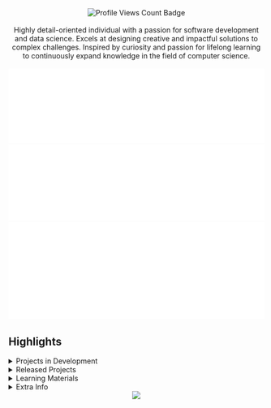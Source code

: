 <div align="center"><img src="https://komarev.com/ghpvc/?username=ClaireChilders&amp;style=for-the-badge" alt="Profile Views Count Badge"><br><br>Highly detail-oriented individual with a passion for software development and data science. Excels at designing creative and impactful solutions to complex challenges. Inspired by curiosity and passion for lifelong learning to continuously expand knowledge in the field of computer science.<br><br><img src="content/metrics.basic.svg" alt="Basic profile metrics"> <img src="content/metrics.followup.svg" alt="Followup profile metrics"> <img src="content/metrics.languages.svg" alt="Languages profile metrics"></div>

  

Highlights
----------

<details><summary>Projects in Development</summary><br>Here are some of the projects I'm currently working on:<br><br><ul><li><a href="https://github.com/CLDC-OU/HandshakeReports" target="_blank" rel="noopener noreferrer">CLDC-OU/HandshakeReports</a>: A script that combines data collected through Handshake (https://joinhandshake.com) to generate a variable number of reports that give insight for Career Services staff members.<ul><li>📄 Language: <b>Python</b></li><li>🗃️ Open Issues: <b>13</b></li><li>📅 Last updated: <b>March 8, 2024</b></li><li>🏷️ Current Release: <a href="https://github.com/CLDC-OU/HandshakeReports/releases/tag/0.2.1" target="_blank" rel="noopener noreferrer">v0.2.1</a> (Published: <b>February 9, 2024</b>)</li></ul></li><li><a href="https://github.com/CLDC-OU/MassHandshakeMessager" target="_blank" rel="noopener noreferrer">CLDC-OU/MassHandshakeMessager</a>: Automate Career Services sending mass messages to students on Handshake (https://joinhandshake.com/)<ul><li>📄 Language: <b>Python</b></li><li>🗃️ Open Issues: <b>0</b></li><li>📅 Last updated: <b>February 9, 2024</b></li><li>🏷️ Current Release (pre-release): <a href="https://github.com/CLDC-OU/MassHandshakeMessager/releases/tag/0.1.0" target="_blank" rel="noopener noreferrer">v0.1.0</a> (Published: <b>January 19, 2024</b>)</li></ul></li></ul></details><details><summary>Released Projects</summary><br>Here are some of the completed projects I've released:<br><br><ul><li><a href="https://github.com/ClaireChilders/CareerFairAttendanceClassifier" target="_blank" rel="noopener noreferrer">ClaireChilders/CareerFairAttendanceClassifier</a>: A Random Forest classifier predicting attendance at upcoming career fairs using past student engagement data to uncover key factors influencing students' decisions to attend career fairs.<ul><li>📄 Language: <b>Python</b></li><li>🗃️ Open Issues: <b>0</b></li><li>📅 Last updated: <b>April 8, 2024</b></li><li>🏷️ Current Release: <a href="https://github.com/ClaireChilders/CareerFairAttendanceClassifier/releases/tag/1.0.2" target="_blank" rel="noopener noreferrer">v1.0.2</a> (Published: <b>April 8, 2024</b>)</li></ul></li><li><a href="https://github.com/CLDC-OU/SurveyGeocoder" target="_blank" rel="noopener noreferrer">CLDC-OU/SurveyGeocoder</a>: Generate latitude and longitude from dataset of cities/states/countries with spell checking and entry validation<ul><li>📄 Language: <b>Python</b></li><li>🗃️ Open Issues: <b>0</b></li><li>📅 Last updated: <b>May 7, 2024</b></li></ul></li><li><a href="https://github.com/CLDC-OU/HandshakeSurveyResults" target="_blank" rel="noopener noreferrer">CLDC-OU/HandshakeSurveyResults</a>: A script that automatically downloads individual Handshake (htps://joinhandshake.com) survey results, rename, and move them to a configured location.<ul><li>📄 Language: <b>Python</b></li><li>🗃️ Open Issues: <b>2</b></li><li>📅 Last updated: <b>February 9, 2024</b></li><li>🏷️ Current Release: <a href="https://github.com/CLDC-OU/HandshakeSurveyResults/releases/tag/1.0.0" target="_blank" rel="noopener noreferrer">v1.0.0</a> (Published: <b>February 9, 2024</b>)</li></ul></li><li><a href="https://github.com/ClaireChilders/CSI3370Team2Groupproject" target="_blank" rel="noopener noreferrer">ClaireChilders/CSI3370Team2Groupproject</a>: CSI 3370 Team 2 Repository<ul><li>📄 Language: <b>Java</b></li><li>🗃️ Open Issues: <b>0</b></li><li>📅 Last updated: <b>December 12, 2023</b></li></ul></li><li><a href="https://github.com/ClaireChilders/CSI4480-Encryption-Project" target="_blank" rel="noopener noreferrer">ClaireChilders/CSI4480-Encryption-Project</a><ul><li>📄 Language: <b>JavaScript</b></li><li>🗃️ Open Issues: <b>0</b></li><li>📅 Last updated: <b>May 5, 2023</b></li></ul></li></ul></details><details><summary>Learning Materials</summary><br>Here are some of the learning resources I've created:<br><br><ul><li><a href="https://gist.github.com/ClaireChilders/6acb0817ac59b99f7ee47eaa4e2c3076" target="_blank" rel="noopener noreferrer">CLDC MagTek Card Swiper Programming</a>: Learn how to customize the card swipers at the Oakland University Career and Life Design Center (CLDC) with this programming guide. Follow the detailed summary to understand the default data tracks on Grizz Cards (student ID cards) and how to modify the functionality of the MagTek card swiper to your requirements with detailed explainations of the required hexadecimal commands.<ul><li>📄 Language: <b>Markdown</b></li><li>🎨 Created: <b>February 14, 2024</b></li><li>📅 Last updated: <b>February 19, 2024</b></li><li>📏 Size: <b>7816 characters</b></li></ul></li></ul></details><details><summary>Extra Info</summary><ul><li>⭐️ Pronouns: She/Her</li><li>💬 How to reach me: Feel free to send me an email at <a href="mailto:clairechilders@oakland.edu">clairechilders@oakland.edu</a></li></ul></details>  
  

<div align="center"><a href="https://github.com/ClaireChilders/ClaireChilders/actions/workflows/build.yml"><img src="https://github.com/ClaireChilders/ClaireChilders/actions/workflows/build.yml/badge.svg"></a></div>